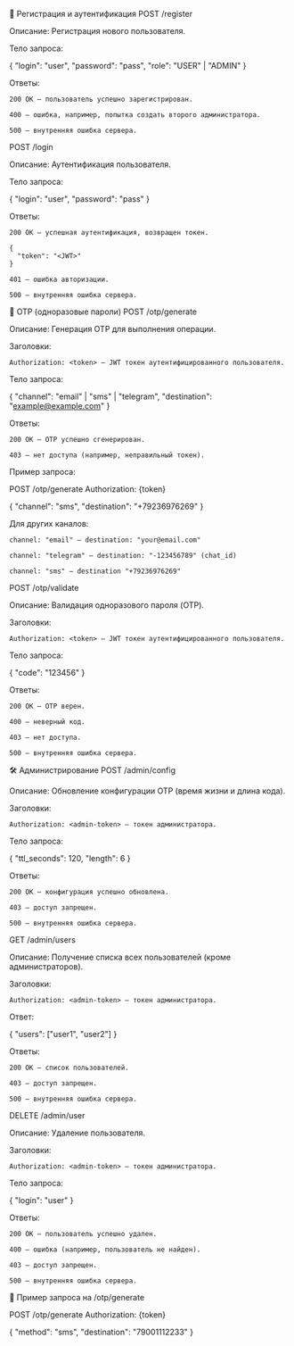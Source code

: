 🚀 Регистрация и аутентификация
POST /register

Описание: Регистрация нового пользователя.

Тело запроса:

{
  "login": "user",
  "password": "pass",
  "role": "USER" | "ADMIN"
}

Ответы:

    200 OK — пользователь успешно зарегистрирован.

    400 — ошибка, например, попытка создать второго администратора.

    500 — внутренняя ошибка сервера.

POST /login

Описание: Аутентификация пользователя.

Тело запроса:

{
  "login": "user",
  "password": "pass"
}

Ответы:

    200 OK — успешная аутентификация, возвращен токен.

    {
      "token": "<JWT>"
    }

    401 — ошибка авторизации.

    500 — внутренняя ошибка сервера.

🔐 OTP (одноразовые пароли)
POST /otp/generate

Описание: Генерация OTP для выполнения операции.

Заголовки:

    Authorization: <token> — JWT токен аутентифицированного пользователя.

Тело запроса:

{
  "channel": "email" | "sms" | "telegram",
  "destination": "example@example.com"
}

Ответы:

    200 OK — OTP успешно сгенерирован.

    403 — нет доступа (например, неправильный токен).

Пример запроса:

POST /otp/generate
Authorization: {token}

{
  "channel": "sms",
  "destination": "+79236976269"
}

Для других каналов:

    channel: "email" — destination: "your@email.com"

    channel: "telegram" — destination: "-123456789" (chat_id)

    channel: "sms" — destination "+79236976269"

POST /otp/validate

Описание: Валидация одноразового пароля (OTP).

Заголовки:

    Authorization: <token> — JWT токен аутентифицированного пользователя.

Тело запроса:

{
  "code": "123456"
}

Ответы:

    200 OK — OTP верен.

    400 — неверный код.

    403 — нет доступа.

    500 — внутренняя ошибка сервера.

🛠 Администрирование
POST /admin/config

Описание: Обновление конфигурации OTP (время жизни и длина кода).

Заголовки:

    Authorization: <admin-token> — токен администратора.

Тело запроса:

{
  "ttl_seconds": 120,
  "length": 6
}

Ответы:

    200 OK — конфигурация успешно обновлена.

    403 — доступ запрещен.

    500 — внутренняя ошибка сервера.

GET /admin/users

Описание: Получение списка всех пользователей (кроме администраторов).

Заголовки:

    Authorization: <admin-token> — токен администратора.

Ответ:

{
  "users": ["user1", "user2"]
}

Ответы:

    200 OK — список пользователей.

    403 — доступ запрещен.

    500 — внутренняя ошибка сервера.

DELETE /admin/user

Описание: Удаление пользователя.

Заголовки:

    Authorization: <admin-token> — токен администратора.

Тело запроса:

{
  "login": "user"
}

Ответы:

    200 OK — пользователь успешно удален.

    400 — ошибка (например, пользователь не найден).

    403 — доступ запрещен.

    500 — внутренняя ошибка сервера.

🔑 Пример запроса на /otp/generate

POST /otp/generate
Authorization: {token}

{
  "method": "sms",
  "destination": "79001112233"
}
